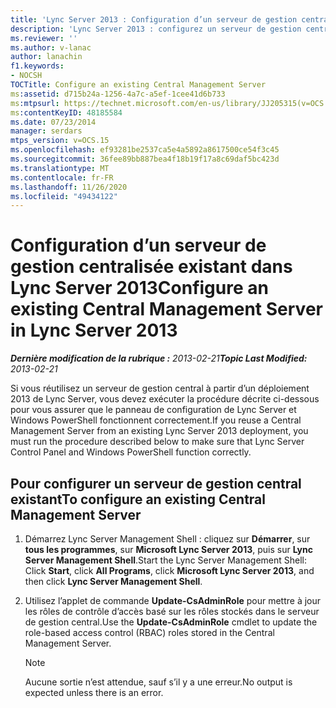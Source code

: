 ```yaml
---
title: 'Lync Server 2013 : Configuration d’un serveur de gestion centralisée existant'
description: 'Lync Server 2013 : configurez un serveur de gestion central existant.'
ms.reviewer: ''
ms.author: v-lanac
author: lanachin
f1.keywords:
- NOCSH
TOCTitle: Configure an existing Central Management Server
ms:assetid: d715b24a-1256-4a7c-a5ef-1cee41d6b733
ms:mtpsurl: https://technet.microsoft.com/en-us/library/JJ205315(v=OCS.15)
ms:contentKeyID: 48185584
ms.date: 07/23/2014
manager: serdars
mtps_version: v=OCS.15
ms.openlocfilehash: ef93281be2537ca5e4a5892a8617500ce54f3c45
ms.sourcegitcommit: 36fee89bb887bea4f18b19f17a8c69daf5bc423d
ms.translationtype: MT
ms.contentlocale: fr-FR
ms.lasthandoff: 11/26/2020
ms.locfileid: "49434122"
---
```

# <a name="configure-an-existing-central-management-server-in-lync-server-2013"></a><span data-ttu-id="e261e-103">Configuration d’un serveur de gestion centralisée existant dans Lync Server 2013</span><span class="sxs-lookup"><span data-stu-id="e261e-103">Configure an existing Central Management Server in Lync Server 2013</span></span>

<div data-xmlns="http://www.w3.org/1999/xhtml">

<div class="topic" data-xmlns="http://www.w3.org/1999/xhtml" data-msxsl="urn:schemas-microsoft-com:xslt" data-cs="https://msdn.microsoft.com/">

<div data-asp="https://msdn2.microsoft.com/asp">



</div>

<div id="mainSection">

<div id="mainBody"><span data-ttu-id="e261e-104">

<span> </span></span><span class="sxs-lookup"><span data-stu-id="e261e-104">

<span> </span></span></span>

<span data-ttu-id="e261e-105">_**Dernière modification de la rubrique :** 2013-02-21_</span><span class="sxs-lookup"><span data-stu-id="e261e-105">_**Topic Last Modified:** 2013-02-21_</span></span>

<span data-ttu-id="e261e-106">Si vous réutilisez un serveur de gestion central à partir d’un déploiement 2013 de Lync Server, vous devez exécuter la procédure décrite ci-dessous pour vous assurer que le panneau de configuration de Lync Server et Windows PowerShell fonctionnent correctement.</span><span class="sxs-lookup"><span data-stu-id="e261e-106">If you reuse a Central Management Server from an existing Lync Server 2013 deployment, you must run the procedure described below to make sure that Lync Server Control Panel and Windows PowerShell function correctly.</span></span>

<div>

## <a name="to-configure-an-existing-central-management-server"></a><span data-ttu-id="e261e-107">Pour configurer un serveur de gestion central existant</span><span class="sxs-lookup"><span data-stu-id="e261e-107">To configure an existing Central Management Server</span></span>

1.  <span data-ttu-id="e261e-108">Démarrez Lync Server Management Shell : cliquez sur **Démarrer**, sur **tous les programmes**, sur **Microsoft Lync Server 2013**, puis sur **Lync Server Management Shell**.</span><span class="sxs-lookup"><span data-stu-id="e261e-108">Start the Lync Server Management Shell: Click **Start**, click **All Programs**, click **Microsoft Lync Server 2013**, and then click **Lync Server Management Shell**.</span></span>

2.  <span data-ttu-id="e261e-109">Utilisez l’applet de commande **Update-CsAdminRole** pour mettre à jour les rôles de contrôle d’accès basé sur les rôles stockés dans le serveur de gestion central.</span><span class="sxs-lookup"><span data-stu-id="e261e-109">Use the **Update-CsAdminRole** cmdlet to update the role-based access control (RBAC) roles stored in the Central Management Server.</span></span>
    
    <div>
    

    > [!NOTE]  
    > <span data-ttu-id="e261e-110">Aucune sortie n’est attendue, sauf s’il y a une erreur.</span><span class="sxs-lookup"><span data-stu-id="e261e-110">No output is expected unless there is an error.</span></span>

    
    <span data-ttu-id="e261e-111"></div>

</div>

</div>

<span> </span>

</div>

</div>

</span><span class="sxs-lookup"><span data-stu-id="e261e-111"></div>

</div>

</div>

<span> </span>

</div>

</div>

</span></span></div>

